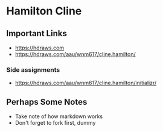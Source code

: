 # Hamilton Cline

## Important Links

- https://hdraws.com
- https://hdraws.com/aau/wnm617/cline.hamilton/

### Side assignments
- https://hdraws.com/aau/wnm617/cline.hamilton/initializr/

## Perhaps Some Notes

- Take note of how markdown works
- Don't forget to fork first, dummy
